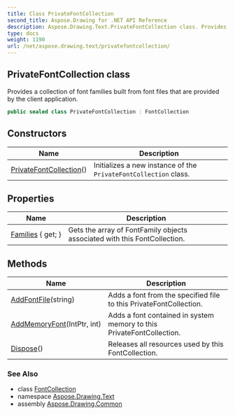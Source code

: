 ```yaml
---
title: Class PrivateFontCollection
second_title: Aspose.Drawing for .NET API Reference
description: Aspose.Drawing.Text.PrivateFontCollection class. Provides a collection of font families built from font files that are provided by the client application
type: docs
weight: 1190
url: /net/aspose.drawing.text/privatefontcollection/
---
```

## PrivateFontCollection class

Provides a collection of font families built from font files that are provided by the client application.

```csharp
public sealed class PrivateFontCollection : FontCollection
```

## Constructors

| Name | Description |
| --- | --- |
| [PrivateFontCollection](privatefontcollection/)() | Initializes a new instance of the `PrivateFontCollection` class. |

## Properties

| Name | Description |
| --- | --- |
| [Families](../../aspose.drawing.text/fontcollection/families/) { get; } | Gets the array of FontFamily objects associated with this FontCollection. |

## Methods

| Name | Description |
| --- | --- |
| [AddFontFile](../../aspose.drawing.text/privatefontcollection/addfontfile/)(string) | Adds a font from the specified file to this PrivateFontCollection. |
| [AddMemoryFont](../../aspose.drawing.text/privatefontcollection/addmemoryfont/)(IntPtr, int) | Adds a font contained in system memory to this PrivateFontCollection. |
| [Dispose](../../aspose.drawing.text/fontcollection/dispose/)() | Releases all resources used by this FontCollection. |

### See Also

* class [FontCollection](../fontcollection/)
* namespace [Aspose.Drawing.Text](../../aspose.drawing.text/)
* assembly [Aspose.Drawing.Common](../../)


